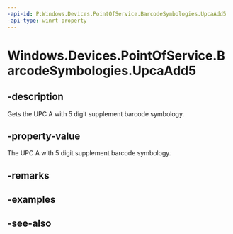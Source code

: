 ```yaml
---
-api-id: P:Windows.Devices.PointOfService.BarcodeSymbologies.UpcaAdd5
-api-type: winrt property
---
```


<!-- Property syntax
public uint UpcaAdd5 { get; }
-->

# Windows.Devices.PointOfService.BarcodeSymbologies.UpcaAdd5

## -description
Gets the UPC A with 5 digit supplement barcode symbology.

## -property-value
The UPC A with 5 digit supplement barcode symbology.

## -remarks

## -examples

## -see-also

